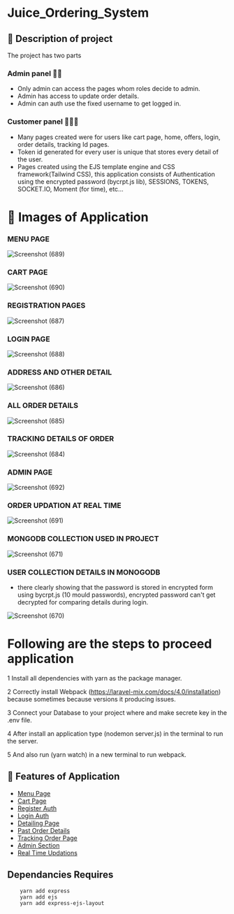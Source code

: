 # Juice_Ordering_System

## 🎯 Description of project

The project has two parts

### Admin panel 👨‍💼
 * Only admin can access the pages whom roles decide to admin. 
 * Admin has access to update order details.
 * Admin can auth use the fixed username to get logged in.
 
### Customer panel 🧑‍🤝‍🧑
 * Many pages created were for users like cart page, home, offers, login,    order details, tracking Id pages.
 * Token id generated for every user is unique that stores every detail of the user.
 * Pages created using the EJS template engine and CSS framework(Tailwind CSS), this application consists of Authentication using the encrypted password (bycrpt.js lib), SESSIONS,    TOKENS, SOCKET.IO, Moment (for time), etc...

# 🏹 Images of Application 

### MENU PAGE 

![Screenshot (689)](https://user-images.githubusercontent.com/74869287/130790075-0b1a47d1-0f69-4d30-8fab-cd1fbfd93ad2.png)

### CART PAGE

![Screenshot (690)](https://user-images.githubusercontent.com/74869287/130790055-80a4f933-2483-41a9-9373-378135ad43b2.png)

### REGISTRATION PAGES

![Screenshot (687)](https://user-images.githubusercontent.com/74869287/130790152-befda7e5-50a6-42ea-9250-128f78b40c6f.png)

### LOGIN PAGE

![Screenshot (688)](https://user-images.githubusercontent.com/74869287/130790105-dea4920e-77db-4b89-b472-ce4ec216631e.png)

### ADDRESS AND OTHER DETAIL

![Screenshot (686)](https://user-images.githubusercontent.com/74869287/130789519-fbbbad6d-fe0a-45b7-ba05-f248e6442798.png)

### ALL ORDER DETAILS

![Screenshot (685)](https://user-images.githubusercontent.com/74869287/130789492-cfabe5db-7d0c-4a4f-846a-04e5f9e5898f.png)

### TRACKING DETAILS OF ORDER

![Screenshot (684)](https://user-images.githubusercontent.com/74869287/130789469-cfb1e9f0-bfd4-4ae3-baea-c76ceb3f9f99.png)

### ADMIN PAGE 
![Screenshot (692)](https://user-images.githubusercontent.com/74869287/130791176-46926f65-32ac-419c-a953-3a68ee2f9712.png)

### ORDER UPDATION AT REAL TIME
![Screenshot (691)](https://user-images.githubusercontent.com/74869287/130940735-25694e17-a54c-498e-a02c-f2f94c35b2dc.png)


### MONGODB COLLECTION USED IN PROJECT

![Screenshot (671)](https://user-images.githubusercontent.com/74869287/130317439-0f21a200-3ad5-4355-8f33-817553c875dd.png)

### USER COLLECTION DETAILS IN MONOGODB

* there clearly showing that the password is stored in encrypted form using bycrpt.js (10 mould passwords),
  encrypted password can't get decrypted for comparing details during login.
  
![Screenshot (670)](https://user-images.githubusercontent.com/74869287/130317453-98aca5c7-0124-403b-81c9-9099efa3bb06.png)

# Following are the steps to proceed application

 1 Install all dependencies with yarn as the package manager.
 
 2 Correctly install Webpack (https://laravel-mix.com/docs/4.0/installation) because sometimes because versions it producing issues.
 
 3 Connect your Database to your project where and make secrete key in the .env file.
 
 4 After install an application type (nodemon server.js) in the terminal to run the server.
 
 5 And also run (yarn watch) in a new terminal to run webpack.
 
## 🚀 Features of Application

* [Menu Page](https://user-images.githubusercontent.com/74869287/130790075-0b1a47d1-0f69-4d30-8fab-cd1fbfd93ad2.png)
* [Cart Page](https://user-images.githubusercontent.com/74869287/130790055-80a4f933-2483-41a9-9373-378135ad43b2.png)
* [Register Auth](https://user-images.githubusercontent.com/74869287/130790152-befda7e5-50a6-42ea-9250-128f78b40c6f.png)
* [Login Auth](https://user-images.githubusercontent.com/74869287/130790105-dea4920e-77db-4b89-b472-ce4ec216631e.png)
* [Detailing Page](https://user-images.githubusercontent.com/74869287/130789519-fbbbad6d-fe0a-45b7-ba05-f248e6442798.png)
* [Past Order Details](https://user-images.githubusercontent.com/74869287/130789492-cfabe5db-7d0c-4a4f-846a-04e5f9e5898f.png)
* [Tracking Order Page](https://user-images.githubusercontent.com/74869287/130789469-cfb1e9f0-bfd4-4ae3-baea-c76ceb3f9f99.png)
* [Admin Section](https://user-images.githubusercontent.com/74869287/130791176-46926f65-32ac-419c-a953-3a68ee2f9712.png)
* [Real Time Updations](https://user-images.githubusercontent.com/74869287/130940735-25694e17-a54c-498e-a02c-f2f94c35b2dc.png) 

##  Dependancies Requires
```
    yarn add express
    yarn add ejs 
    yarn add express-ejs-layout
```
